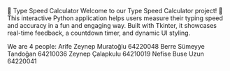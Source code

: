 🚀 Type Speed Calculator
Welcome to our Type Speed Calculator project! 🎯
This interactive Python application helps users measure their typing speed and accuracy in a fun and engaging way.
Built with Tkinter, it showcases real-time feedback, a countdown timer, and dynamic UI styling.

We are 4 people:
Arife Zeynep Muratoğlu 64220048
Berre Sümeyye Tandoğan 64210036
Zeynep Çalapkulu 64210019
Nefise Buse Uzun 64220041
